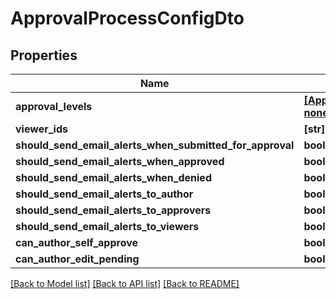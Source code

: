 # ApprovalProcessConfigDto


## Properties
Name | Type | Description | Notes
------------ | ------------- | ------------- | -------------
**approval_levels** | [**[ApprovalLevelConfigDto], none_type**](ApprovalLevelConfigDto.md) |  | [optional] 
**viewer_ids** | **[str], none_type** |  | [optional] 
**should_send_email_alerts_when_submitted_for_approval** | **bool** |  | [optional] 
**should_send_email_alerts_when_approved** | **bool** |  | [optional] 
**should_send_email_alerts_when_denied** | **bool** |  | [optional] 
**should_send_email_alerts_to_author** | **bool** |  | [optional] 
**should_send_email_alerts_to_approvers** | **bool** |  | [optional] 
**should_send_email_alerts_to_viewers** | **bool** |  | [optional] 
**can_author_self_approve** | **bool** |  | [optional] 
**can_author_edit_pending** | **bool** |  | [optional] 

[[Back to Model list]](../README.md#documentation-for-models) [[Back to API list]](../README.md#documentation-for-api-endpoints) [[Back to README]](../README.md)


